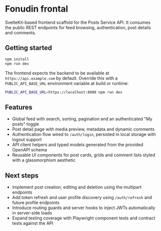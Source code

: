 # Fonudin frontal

SvelteKit-based frontend scaffold for the Posts Service API. It consumes the public REST endpoints for feed
browsing, authentication, post details and comments.

## Getting started

```bash
npm install
npm run dev
```

The frontend expects the backend to be available at `https://api.example.com` by default. Override this with a
`PUBLIC_API_BASE_URL` environment variable at build or runtime:

```bash
PUBLIC_API_BASE_URL=https://localhost:8080 npm run dev
```

## Features

- Global feed with search, sorting, pagination and an authenticated "My posts" toggle
- Post detail page with media preview, metadata and dynamic comments
- Authentication flow wired to `/auth/login`, persisted in local storage with logout support
- API client helpers and typed models generated from the provided OpenAPI schema
- Reusable UI components for post cards, grids and comment lists styled with a glassmorphism aesthetic

## Next steps

- Implement post creation, editing and deletion using the multipart endpoints
- Add token refresh and user profile discovery using `/auth/refresh` and future profile endpoints
- Introduce routing guards and server hooks to inject JWTs automatically in server-side loads
- Expand testing coverage with Playwright component tests and contract tests against the API
